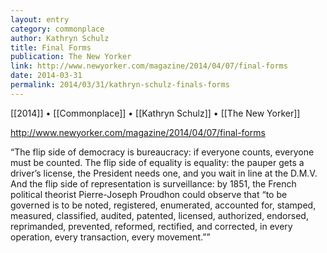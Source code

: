 ```yaml
---
layout: entry
category: commonplace
author: Kathryn Schulz
title: Final Forms
publication: The New Yorker
link: http://www.newyorker.com/magazine/2014/04/07/final-forms
date: 2014-03-31
permalink: 2014/03/31/kathryn-schulz-finals-forms
---
```


[[2014]] • [[Commonplace]] • [[Kathryn Schulz]] • [[The New Yorker]]

http://www.newyorker.com/magazine/2014/04/07/final-forms

“The flip side of democracy is bureaucracy: if everyone counts, everyone must be counted. The flip side of equality is equality: the pauper gets a driver’s license, the President needs one, and you wait in line at the D.M.V. And the flip side of representation is surveillance: by 1851, the French political theorist Pierre-Joseph Proudhon could observe that “to be governed is to be noted, registered, enumerated, accounted for, stamped, measured, classified, audited, patented, licensed, authorized, endorsed, reprimanded, prevented, reformed, rectified, and corrected, in every operation, every transaction, every movement.””
